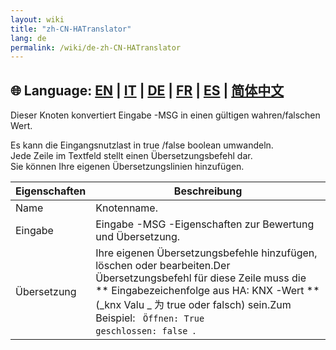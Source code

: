 ```yaml
---
layout: wiki
title: "zh-CN-HATranslator"
lang: de
permalink: /wiki/de-zh-CN-HATranslator
---
```

🌐 Language: [EN](https://supergiovane.github.io/node-red-contrib-knx-ultimate/wiki/HATranslator) | [IT](https://supergiovane.github.io/node-red-contrib-knx-ultimate/wiki/it-HATranslator) | [DE](https://supergiovane.github.io/node-red-contrib-knx-ultimate/wiki/de-HATranslator) | [FR](https://supergiovane.github.io/node-red-contrib-knx-ultimate/wiki/fr-HATranslator) | [ES](https://supergiovane.github.io/node-red-contrib-knx-ultimate/wiki/es-HATranslator) | [简体中文](https://supergiovane.github.io/node-red-contrib-knx-ultimate/wiki/zh-CN-HATranslator)
---

<p> Dieser Knoten konvertiert Eingabe -MSG in einen gültigen wahren/falschen Wert.<p>

Es kann die Eingangsnutzlast in true /false boolean umwandeln.<br />
Jede Zeile im Textfeld stellt einen Übersetzungsbefehl dar. <br/>
Sie können Ihre eigenen Übersetzungslinien hinzufügen.<br/>

| Eigenschaften | Beschreibung |
|-|-|
| Name | Knotenname. |
| Eingabe |Eingabe -MSG -Eigenschaften zur Bewertung und Übersetzung. |
| Übersetzung |Ihre eigenen Übersetzungsbefehle hinzufügen, löschen oder bearbeiten.Der Übersetzungsbefehl für diese Zeile muss die \*\* Eingabezeichenfolge aus HA: KNX -Wert \*\* (_knx Valu _ &#x4E3A; true oder falsch) sein.Zum Beispiel: <Code> Öffnen: True </code> <code> geschlossen: false </code>. |

<br/>

